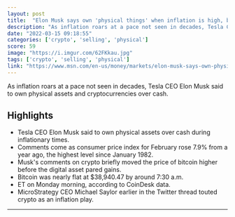 ```yaml
---
layout: post
title:  "Elon Musk says own 'physical things' when inflation is high, but he won't sell his crypto"
description: "As inflation roars at a pace not seen in decades, Tesla CEO Elon Musk said to own physical assets and cryptocurrencies over cash."
date: "2022-03-15 09:18:55"
categories: ['crypto', 'selling', 'physical']
score: 59
image: "https://i.imgur.com/62FKkau.jpg"
tags: ['crypto', 'selling', 'physical']
link: "https://www.msn.com/en-us/money/markets/elon-musk-says-own-physical-things-when-inflation-is-high-but-hes-not-selling-his-crypto/ar-AAV24xC"
---
```


As inflation roars at a pace not seen in decades, Tesla CEO Elon Musk said to own physical assets and cryptocurrencies over cash.

## Highlights

- Tesla CEO Elon Musk said to own physical assets over cash during inflationary times.
- Comments come as consumer price index for February rose 7.9% from a year ago, the highest level since January 1982.
- Musk's comments on crypto briefly moved the price of bitcoin higher before the digital asset pared gains.
- Bitcoin was nearly flat at $38,940.47 by around 7:30 a.m.
- ET on Monday morning, according to CoinDesk data.
- MicroStrategy CEO Michael Saylor earlier in the Twitter thread touted crypto as an inflation play.

---
